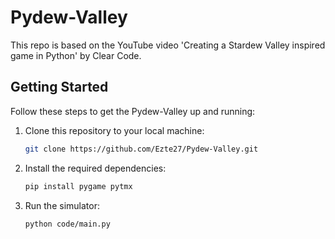 # Pydew-Valley
This repo is based on the YouTube video 'Creating a Stardew Valley inspired game in Python' by Clear Code.

## Getting Started

Follow these steps to get the Pydew-Valley up and running:

1. Clone this repository to your local machine:

    ```bash
    git clone https://github.com/Ezte27/Pydew-Valley.git
    ```

2. Install the required dependencies:

    ```bash
    pip install pygame pytmx
    ```

3. Run the simulator:

    ```bash
    python code/main.py
    ```
